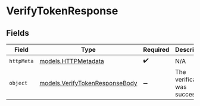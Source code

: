 # VerifyTokenResponse


## Fields

| Field                                                                  | Type                                                                   | Required                                                               | Description                                                            |
| ---------------------------------------------------------------------- | ---------------------------------------------------------------------- | ---------------------------------------------------------------------- | ---------------------------------------------------------------------- |
| `httpMeta`                                                             | [models.HTTPMetadata](../models/httpmetadata.md)                       | :heavy_check_mark:                                                     | N/A                                                                    |
| `object`                                                               | [models.VerifyTokenResponseBody](../models/verifytokenresponsebody.md) | :heavy_minus_sign:                                                     | The verification was successful.                                       |